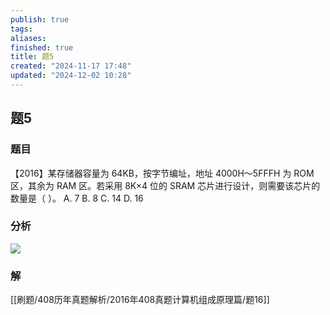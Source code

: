 ```yaml
---
publish: true
tags: 
aliases: 
finished: true
title: 题5
created: "2024-11-17 17:48"
updated: "2024-12-02 10:28"
---
```

## 题5
### 题目
【2016】某存储器容量为 64KB，按字节编址，地址 4000H～5FFFH 为 ROM 区，其余为 RAM 区。若采用 8K×4 位的 SRAM 芯片进行设计，则需要该芯片的数量是（ ）。
A. 7
B. 8
C. 14
D. 16
### 分析
![](https://img.hwenyi.live/202412020147171.webp)
### 解
[[刷题/408历年真题解析/2016年408真题计算机组成原理篇/题16]]